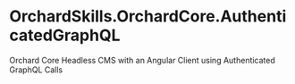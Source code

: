 # OrchardSkills.OrchardCore.AuthenticatedGraphQL
Orchard Core Headless CMS with an Angular Client using Authenticated GraphQL Calls
